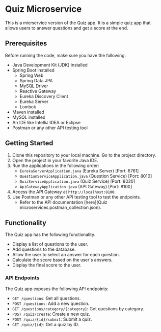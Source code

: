 # Quiz Microservice

This is a micrservice version of the Quiz app. It is a simple quiz app that allows users to answer questions and get a score at the end.

## Prerequisites

Before running the code, make sure you have the following:

- Java Development Kit (JDK) installed
- Spring Boot installed
    - Spring Web
    - Spring Data JPA
    - MySQL Driver
    - Reactive Gateway
    - Eureka Discovery Client
    - Eureka Server
    - Lombok
- Maven installed
- MySQL installed
- An IDE like IntelliJ IDEA or Eclipse
- Postman or any other API testing tool

## Getting Started

1. Clone this repository to your local machine. Go to the project directory.
2. Open the project in your favorite Java IDE.
3. Run the applications in the following order:
    - `EurekaServerApplication.java` (Eureka Server) [Port: 8761]
    - `QuestionServiceApplication.java` (Question Service) [Port: 8010]
    - `QuizServiceApplication.java` (Quiz Service) [Port: 8020]
    - `ApiGatewayApplication.java` (API Gateway) [Port: 8100]
4. Access the API Gateway at `http://localhost:8100`.
5. Use Postman or any other API testing tool to test the endpoints.
    - Refer to the API documentation [here](Quiz microservices.postman_collection.json).

## Functionality

The Quiz app has the following functionality:

- Display a list of questions to the user.
- Add questions to the database.
- Allow the user to select an answer for each question.
- Calculate the score based on the user's answers.
- Display the final score to the user.

### API Endpoints

The Quiz app exposes the following API endpoints:

- `GET /questions`: Get all questions.
- `POST /questions`: Add a new question.
- `GET /questions/category/{category}`: Get questions by category.
- `POST /quiz/create`: Create a new quiz.
- `POST /quiz/{id}/submit`: Submit a quiz.
- `GET /quiz/{id}`: Get a quiz by ID.
